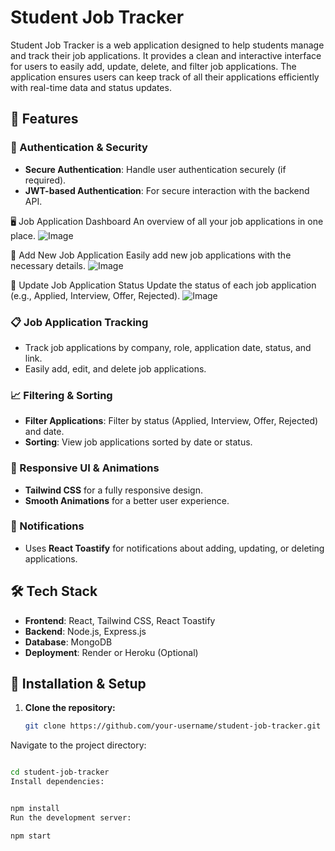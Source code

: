 # Student Job Tracker

Student Job Tracker is a web application designed to help students manage and track their job applications. It provides a clean and interactive interface for users to easily add, update, delete, and filter job applications. The application ensures users can keep track of all their applications efficiently with real-time data and status updates.

## 🚀 Features

### 🔐 Authentication & Security
- **Secure Authentication**: Handle user authentication securely (if required).
- **JWT-based Authentication**: For secure interaction with the backend API.

🖥️ Job Application Dashboard
An overview of all your job applications in one place.
![Image](https://github.com/user-attachments/assets/224f7a35-b238-4586-a8d9-ad7087f6e3b5)

📝 Add New Job Application
Easily add new job applications with the necessary details.
![Image](https://github.com/user-attachments/assets/9853a49d-1e7f-4752-9191-613d9330b8b8)


🔄 Update Job Application Status
Update the status of each job application (e.g., Applied, Interview, Offer, Rejected).
![Image](https://github.com/user-attachments/assets/1de07585-ca00-439d-8767-de6b14677882)


### 📋 Job Application Tracking
- Track job applications by company, role, application date, status, and link.
- Easily add, edit, and delete job applications.

### 📈 Filtering & Sorting
- **Filter Applications**: Filter by status (Applied, Interview, Offer, Rejected) and date.
- **Sorting**: View job applications sorted by date or status.

### 🎨 Responsive UI & Animations
- **Tailwind CSS** for a fully responsive design.
- **Smooth Animations** for a better user experience.

### 📢 Notifications
- Uses **React Toastify** for notifications about adding, updating, or deleting applications.

## 🛠️ Tech Stack

- **Frontend**: React, Tailwind CSS, React Toastify
- **Backend**: Node.js, Express.js
- **Database**: MongoDB
- **Deployment**: Render or Heroku (Optional)


## 🔧 Installation & Setup

1. **Clone the repository:**
   ```sh
   git clone https://github.com/your-username/student-job-tracker.git
Navigate to the project directory:

  ```sh

cd student-job-tracker
Install dependencies:


npm install
Run the development server:

npm start

